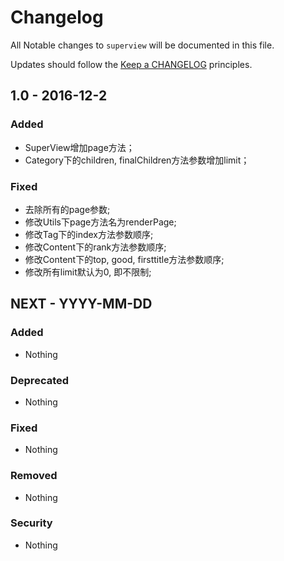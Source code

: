 # Changelog

All Notable changes to `superview` will be documented in this file.

Updates should follow the [Keep a CHANGELOG](http://keepachangelog.com/) principles.

## 1.0 - 2016-12-2

### Added
- SuperView增加page方法；
- Category下的children, finalChildren方法参数增加limit；
  

### Fixed
- 去除所有的page参数;
- 修改Utils下page方法名为renderPage;
- 修改Tag下的index方法参数顺序;
- 修改Content下的rank方法参数顺序;
- 修改Content下的top, good, firsttitle方法参数顺序;
- 修改所有limit默认为0, 即不限制;
  


## NEXT - YYYY-MM-DD

### Added
- Nothing

### Deprecated
- Nothing

### Fixed
- Nothing

### Removed
- Nothing

### Security
- Nothing
